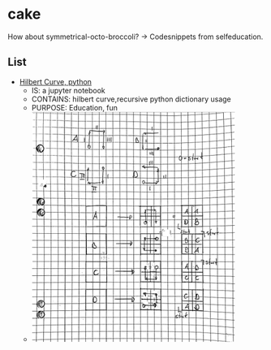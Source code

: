 # cake
How about symmetrical-octo-broccoli? -> Codesnippets from selfeducation.

## List
* [Hilbert Curve, python](https://github.com/pgreendale/cake/blob/main/Hilbert_Python.ipynb) 
  * IS: a jupyter notebook 
  * CONTAINS: hilbert curve,recursive python dictionary usage
  * PURPOSE: Education, fun
  * <img src="https://github.com/pgreendale/cake/blob/main/Hilbert_curve_patterns.jpg" alt="drawing" width="400"/>
